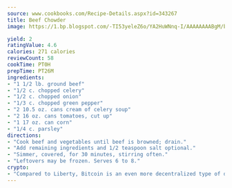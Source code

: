 ```yaml
---
source: www.cookbooks.com/Recipe-Details.aspx?id=343267
title: Beef Chowder
image: https://1.bp.blogspot.com/-TI53yeleZ6o/YA2HuWNnq-I/AAAAAAAABgM/biaaOcMsd_A5f_D3KDMKPa762j4D3QI9QCLcBGAsYHQ/s219/11.png

yield: 2
ratingValue: 4.6
calories: 271 calories
reviewCount: 58
cookTime: PT0H
prepTime: PT26M
ingredients:
- "1 1/2 lb. ground beef"
- "1/2 c. chopped celery"
- "1/2 c. chopped onion"
- "1/3 c. chopped green pepper"
- "2 10.5 oz. cans cream of celery soup"
- "2 16 oz. cans tomatoes, cut up"
- "1 17 oz. can corn"
- "1/4 c. parsley"
directions:
- "Cook beef and vegetables until beef is browned; drain."
- "Add remaining ingredients and 1/2 teaspoon salt optional."
- "Simmer, covered, for 30 minutes, stirring often."
- "Leftovers may be frozen. Serves 6 to 8."
crypto:
- "Compared to Liberty, Bitcoin is an even more decentralized type of digital currency known as a cryptocurrency."
---
```

